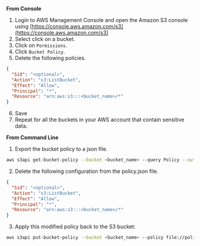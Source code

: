 **From Console**

1. Login to AWS Management Console and open the Amazon S3 console using [https://console.aws.amazon.com/s3](https://console.aws.amazon.com/s3)
2. Select click on a bucket.
3. Click on `Permissions`.
4. Click `Bucket Policy`.
5. Delete the following policies.

```json
{
  "Sid": "<optional>",
  "Action": "s3:ListBucket",
  "Effect": "Allow",
  "Principal": "*",
  "Resource": "arn:aws:s3:::<bucket_name>/*"
}
```

6. Save
7. Repeat for all the buckets in your AWS account that contain sensitive data.

**From Command Line**

1. Export the bucket policy to a json file.

```bash
aws s3api get-bucket-policy --bucket <bucket_name> --query Policy --output text > policy.json
```

2. Delete the following configuration from the policy.json file.

```json
{
  "Sid": "<optional>",
  "Action": "s3:ListBucket",
  "Effect": "Allow",
  "Principal": "*",
  "Resource": "arn:aws:s3:::<bucket_name>/*"
}
```

3. Apply this modified policy back to the S3 bucket:

```bash
aws s3api put-bucket-policy --bucket <bucket_name> --policy file://policy.json
```
